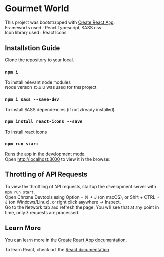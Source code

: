 # Gourmet World

This project was bootstrapped with [Create React App](https://github.com/facebook/create-react-app).\
Frameworks used : React Typescript, SASS css\
Icon library used : React Icons

## Installation Guide

Clone the repository to your local.

### `npm i`

To install relevant node modules\
Node version 15.9.0 was used for this project

### `npm i sass --save-dev`

To install SASS dependencies (if not already installed)

### `npm install react-icons --save`

To install react icons

### `npm run start`

Runs the app in the development mode.\
Open [http://localhost:3000](http://localhost:3000) to view it in the browser.

## Throttling of API Requests

To view the throttling of API requests, startup the development server with `npm run start`.\
Open Chrome Devtools using Option + ⌘ + J (on macOS), or Shift + CTRL + J (on Windows/Linux), or right click anywhere -> Inspect.\
Go to the Network tab and refresh the page. You will see that at any point in time, only 3 requests are processed.

## Learn More

You can learn more in the [Create React App documentation](https://facebook.github.io/create-react-app/docs/getting-started).

To learn React, check out the [React documentation](https://reactjs.org/).
